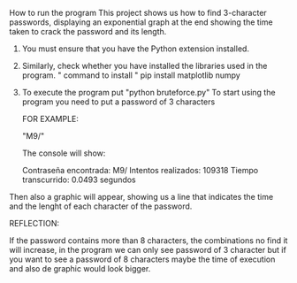 How to run the program
This project shows us how to find 3-character passwords, displaying an exponential graph at the end showing the time taken to crack the password and its length.
1. You must ensure that you have the Python extension installed.
2. Similarly, check whether you have installed the libraries used in the program.
   " command to install "
   pip install matplotlib numpy
3. To execute the program put "python bruteforce.py"
   To start using the program you need to put a password of 3 characters
   
   FOR EXAMPLE:
   
   "M9/"
   
   The console will show:
   
   Contraseña encontrada: M9/
  Intentos realizados: 109318
  Tiempo transcurrido: 0.0493 segundos

Then also a graphic will appear, showing us a line that indicates the time and the lenght of each character of the password.

REFLECTION:

If the password contains more than 8 characters, the combinations no find it will increase, in the program we can only see password of 3 character but if you want to see a password of 8 characters maybe the time of execution and also de graphic would look bigger.
